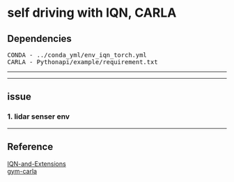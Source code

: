 # self driving with IQN, CARLA
## 
## Dependencies
<pre>
CONDA - ../conda_yml/env_iqn_torch.yml
CARLA - Pythonapi/example/requirement.txt
</pre>
---  
---
## issue
### 1. lidar senser env 
---  
## Reference
[IQN-and-Extensions](https://github.com/BY571/IQN-and-Extensions)  
[gym-carla](https://github.com/cjy1992/gym-carla.git)
